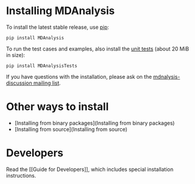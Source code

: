 # Installing MDAnalysis #

To install the latest stable release, use [pip](http://www.pip-installer.org/en/latest/index.html):
```
pip install MDAnalysis
```
To run the test cases and examples, also install the [unit tests](UnitTests) (about 20 MiB in size):
```
pip install MDAnalysisTests
```
If you have questions with the installation, please ask on the [mdnalysis-discussion mailing list](http://groups.google.com/group/mdnalysis-discussion).

# Other ways to install #
* [Installing from binary packages](Installing from binary packages)
* [Installing from source](Installing from source)

# Developers #
Read the [[Guide for Developers]], which includes special installation instructions.


